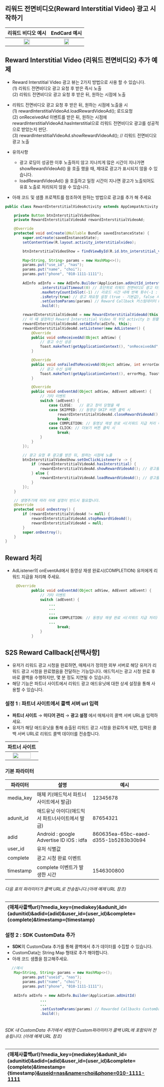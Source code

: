 ## 리워드 전면비디오(Reward Interstitial Video) 광고 시작하기

|                                                        리워드 비디오 예시                                                         | EndCard 예시
|:-------------------------------------------------------------------------------------------------------------------------:|:---:|
| <img src="https://github.com/samkim123/ttt/blob/master/reward_endcard.jpg"  width="40%" height="40%"/> |<img src="https://github.com/samkim123/ttt/blob/master/reward.jpg"  width="40%" height="40%"/>


## Reward Interstitial Video (리워드 전면비디오) 추가 예제
- Reward Interstitial Video 광고 뷰는 2가지 방법으로 사용 할 수 있습니다.     
  (1) 리워드 전면비디오 광고 요청 후 받은 즉시 노출   
  (2) 리워드 전면비디오 광고 요청 후 받은 뒤, 원하는 시점에 노출
- 리워드 전면비디오 광고 요청 후 받은 뒤, 원하는 시점에 노출을 시   
  (1) rewardInterstitialVideoAd.loadRewardVideoAd(); 로드요청   
  (2) onReceivedAd 이벤트를 받은 뒤, 원하는 시점에 rewardInterstitialVideoAd.hasInterstitial으로 리워드 전면비디오 광고를 성공적으로 받았는지 판단.   
  (3) rewardInterstitialVideoAd.showRewardVideoAd(); // 리워드 전면비디오 광고 노출
- 유의사항
    - 광고 로딩이 성공한 이후 노출하지 않고 지나치게 많은 시간이 지나가면 showRewardVideoAd() 을 호출 했을 때, 제대로 광고가 표시되지 않을 수 있습니다.
    - loadRewardVideoAd() 을 호출하고 일정 시간이 지나면 광고가 노출되어도 유효 노출로 처리되지 않을 수 있습니다.

- 아래 코드 및 샘플 프로젝트를 참조하여 원하는 방법으로 광고를 추가 해 주세요
```java
public class RewardInterstitialVideoActivity extends AppCompatActivity {

    private Button btnInterstitialVideoShow;
    private RewardInterstitialVideoAd rewardInterstitialVideoAd;

    @Override
    protected void onCreate(@Nullable Bundle savedInstanceState) {
        super.onCreate(savedInstanceState);
        setContentView(R.layout.activity_interstitialvideo);

        btnInterstitialVideoShow = findViewById(R.id.btn_interstitial_video_show);
        
        Map<String, String> params = new HashMap<>();
        params.put("use_id", "nas");
        params.put("name", "choi");
        params.put("phone", "010-1111-1111");
		
        AdInfo adInfo = new AdInfo.Builder(Application.adUnitId_interstitialVideo) // AdMixer 플랫폼에서 발급받은 리워드 전면비디오 ADUNIT_ID
                .interstitialTimeout(0) // 초단위로 리워드 전면비디오 광고 타임아웃 설정 (기본값 : 0, 0 이면 서버지정 시간으로 처리, 서버지정 시간 : 20s)
                .maxRetryCountInSlot(-1) // 리로드 시간 내에 반복 횟수(-1 : 무한, 0 : 반복 없음, n : n번 반복)
                .isRetry(true) // 광고 재요청 설정 (true - 기본값), false 시, 1회 요청 후 바로 Callback
                .setCustomParams(params) // Reward Callback 커스텀데이터 Map형태로 추가 (선택사항) 
                .build();

        rewardInterstitialVideoAd = new RewardInterstitialVideoAd(this);
        // 이 때 설정하신 Reward Interstitial Video 의 부모 activity 는 원활한 광고 제공을 위해 hardwareAccelerated 가 true 설정되오니 참고 부탁드립니다.
        rewardInterstitialVideoAd.setAdInfo(adInfo, this);
        rewardInterstitialVideoAd.setListener(new AdListener() {
            @Override
            public void onReceivedAd(Object adView) {
                // 광고 수신 성공
                Toast.makeText(getApplicationContext(), "onReceivedAd", Toast.LENGTH_SHORT).show();
            }

            @Override
            public void onFailedToReceiveAd(Object adView, int errorCode, String errorMsg) {
                // 광고 수신 실패
                Toast.makeText(getApplicationContext(), errorMsg, Toast.LENGTH_SHORT).show();
            }

            @Override
            public void onEventAd(Object adView, AdEvent adEvent) {
                // 기타 이벤트
                switch (adEvent) {
                    case CLOSE:   // 광고 창이 닫혔을 때
                    case SKIPPED: // 동영상 SKIP 버튼 클릭 시
                        rewardInterstitialVideoAd.closeRewardVideoAd();
                        break;
                    case COMPLETION: // 동영상 재생 완료 시(리워드 지급 처리 해주세요)
                    case CLICK: // 더보기 버튼 클릭 시
                        break;
                }
            }
        });

        // 광고 요청 후 광고를 받은 뒤, 원하는 시점에 노출
        btnInterstitialVideoShow.setOnClickListener(v -> {
            if (rewardInterstitialVideoAd.hasInterstitial) {
                rewardInterstitialVideoAd.showRewardVideoAd(); // 광고를 노출한다.
            } else {
                rewardInterstitialVideoAd.loadRewardVideoAd(); // 광고를 미리 로드한다.
            }
        });
    }

    // 생명주기에 따라 아래 설정이 반드시 필요합니다.
    @Override
    protected void onDestroy() {
        if (rewardInterstitialVideoAd != null) {
            rewardInterstitialVideoAd.stopRewardVideoAd();
            rewardInterstitialVideoAd = null;
        }
        super.onDestroy();
    }
}
```

## Reward 처리
- AdListener의 onEventAd에서 동영상 재생 완료시(COMPLETION) 유저에게 리워드 지급을 처리해 주세요.
```java
     @Override
            public void onEventAd(Object adView, AdEvent adEvent) {
                // 기타 이벤트
                switch (adEvent) {
                    ...
                    ...
                    ...
                    case COMPLETION: // 동영상 재생 완료 시(리워드 지급 처리)
                    ...
                        break;
                }
            }
```

## S2S Reward Callback[선택사항]
- 유저가 리워드 광고 시청을 완료하면, 매체사가 정의한 외부 서버로 해당 유저가 리워드 광고 시청을 완료했음을 전달하는 기능입니다.
  애드믹서는 광고 시청 완료 후 바로 콜백을 수행하지만, 몇 분 정도 지연될 수 있습니다.
- 해당 기능은 파트너 사이트에서 리워드 광고 애드유닛에 대한 상세 설정을 통해 사용할 수 있습니다.

### 설정 1 : 파트너 사이트에서 콜백 서버 url 입력
- **파트너 사이트** → **미디어 관리** → **광고 설정** 에서 매체사의 콜백 서버 URL을 입력하세요.
- 유저가 해당 애드유닛을 통해 송출된 리워드 광고 시청을 완료하게 되면, 입력된 콜백 서버 URL로 리워드 콜백 데이터를 전송합니다.

|                                                              파트너 사이트                                                               |
|:----------------------------------------------------------------------------------------------------------------------------------:|
| <img src="https://github.com/samkim123/ttt/blob/master/settings.png"  width="80%" height="80%"/> |


### 기본 파라미터


|파라미터| 설명                             |예시|
|------|--------------------------------|---|
|media_key| 매체 키(애드믹서 파트너사이트에서 발급)         |12345678|
|adunit_id| 애드유닛 아이디(애드믹서 파트너사이트에서 발급)     |87654321|
|adid| Android : google Advertise ID iOS : idfa |860635ea-65bc-eaed-d355-1b5283b30b94|
|user_id| 유저 식별값 ||
|complete| 광고 시청 완료 이벤트 ||
|timestamp| complete 이벤트가 발생한 시간 |1546300800|
###### 다음 표의 파라미터가 콜백 URL로 전송됩니다.(아래 예제 URL 참조)

| {매체사콜백url}?media_key={mediakey}&adunit_id={adunitid}&adid={adid}&user_id={user_id}&complete={complete}&timestamp={timestamp} |
|:-----------------------------------------------------------------------------------------------------------------------------|


### 설정 2 : SDK CustomData 추가
- **SDK**의 CustomData 추가를 통해 콜백에서 추가 데이터를 수집할 수 있습니다.
- CustomData는 String Map 형태로 추가 해야합니다.
- 아래 코드 샘플을 참고해주세요.
```java
   //예시
    Map<String, String> params = new HashMap<>();
        params.put("useid", "nas");
        params.put("name", "choi");
        params.put("phone", "010-1111-1111");	
	
	AdInfo adInfo = new AdInfo.Builder(Application.adUnitId)
                ...
                ...
                .setCustomParams(params) // Rewarded Callbacks CustomData는 String Map형태로 추가 
                .build();
		
```

###### SDK 내 CustomData 추가에서 세팅한 Custom파라미터가 콜백 URL에 포함되어 전송됩니다. (아래 예제 URL 참조)


| {매체사콜백url}?media_key={mediakey}&adunit_id={adunitid}&adid={adid}&user_id={user_id}&complete={complete}&timestamp={timestamp}<u>&useid=nas&name=choi&phone=010-1111-1111</u> |
|:----------------------------------------------------------------------------------------------------------------------------------------------------------------------------|
